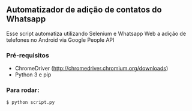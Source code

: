 ## Automatizador de adição de contatos do Whatsapp

Esse script automatiza utilizando Selenium e Whatsapp Web a adição de telefones no Android via Google People API

### Pré-requisitos

- ChromeDriver (http://chromedriver.chromium.org/downloads)
- Python 3 e pip

### Para rodar:

```bash
$ python script.py
```

